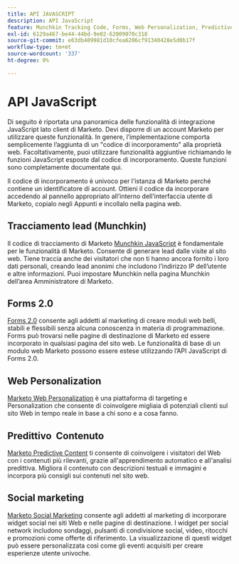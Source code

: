 ```yaml
---
title: API JAVASCRIPT
description: API JavaScript
feature: Munchkin Tracking Code, Forms, Web Personalization, Predictive Content, Social, Javascript
exl-id: 6129a467-be44-44bd-9e02-62009070c318
source-git-commit: e63db409981d10cfea6206cf91340428e5d0b17f
workflow-type: tm+mt
source-wordcount: '337'
ht-degree: 0%

---
```


# API JavaScript

Di seguito è riportata una panoramica delle funzionalità di integrazione JavaScript lato client di Marketo. Devi disporre di un account Marketo per utilizzare queste funzionalità. In genere, l’implementazione comporta semplicemente l’aggiunta di un &quot;codice di incorporamento&quot; alla proprietà web. Facoltativamente, puoi utilizzare funzionalità aggiuntive richiamando le funzioni JavaScript esposte dal codice di incorporamento. Queste funzioni sono completamente documentate qui.

Il codice di incorporamento è univoco per l’istanza di Marketo perché contiene un identificatore di account. Ottieni il codice da incorporare accedendo al pannello appropriato all’interno dell’interfaccia utente di Marketo, copialo negli Appunti e incollalo nella pagina web.

## Tracciamento lead (Munchkin)

Il codice di tracciamento di Marketo [Munchkin JavaScript](lead-tracking.md) è fondamentale per le funzionalità di Marketo. Consente di generare lead dalle visite al sito web. Tiene traccia anche dei visitatori che non ti hanno ancora fornito i loro dati personali, creando lead anonimi che includono l’indirizzo IP dell’utente e altre informazioni. Puoi impostare Munchkin nella pagina Munchkin dell’area Amministratore di Marketo.

## Forms 2.0

[Forms 2.0](forms-api-reference.md) consente agli addetti al marketing di creare moduli web belli, stabili e flessibili senza alcuna conoscenza in materia di programmazione. Forms può trovarsi nelle pagine di destinazione di Marketo ed essere incorporato in qualsiasi pagina del sito web. Le funzionalità di base di un modulo web Marketo possono essere estese utilizzando l’API JavaScript di Forms 2.0.

## Web Personalization

[Marketo Web Personalization](web-personalization.md) è una piattaforma di targeting e Personalization che consente di coinvolgere migliaia di potenziali clienti sul sito Web in tempo reale in base a chi sono e a cosa fanno.

## Predittivo  Contenuto

[Marketo Predictive Content](predictive-content.md) ti consente di coinvolgere i visitatori del Web con i contenuti più rilevanti, grazie all&#39;apprendimento automatico e all&#39;analisi predittiva. Migliora il contenuto con descrizioni testuali e immagini e incorpora più consigli sui contenuti nel sito web.

## Social marketing

[Marketo Social Marketing](social.md) consente agli addetti al marketing di incorporare widget social nei siti Web e nelle pagine di destinazione. I widget per social network includono sondaggi, pulsanti di condivisione social, video, ritocchi e promozioni come offerte di riferimento. La visualizzazione di questi widget può essere personalizzata così come gli eventi acquisiti per creare esperienze utente univoche.
